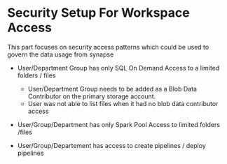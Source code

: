 # Security Setup For Workspace Access

This part focuses on security access patterns which could be used to govern the data usage from synapse

- User/Department Group has only SQL On Demand Access to a limited folders / files
  - User/Department Group needs to be added as a Blob Data Contributor on the primary storage account.
  - User was not able to list files when it had no blob data contributor access
  
- User/Group/Department has only Spark Pool Access to limited folders /files
- User/Group/Departement has access to create pipelines / deploy pipelines
